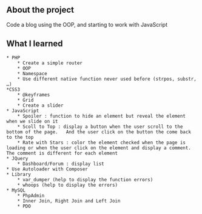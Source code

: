 ## About the project
Code a blog using the OOP, and starting to work with JavaScript

## What I learned
    * PHP 
        * Create a simple router
        * OOP
        * Namespace
        * Use different native function never used before (strpos, substr, …)
    *CSS3
        * @keyframes
        * Grid 
        * Create a slider
    * JavaScript
        * Spoiler : function to hide an element but reveal the element when we slide on it
        * Scoll to Top : display a button when the user scroll to the bottom of the page.   And the user click on the button the come back to the top
        * Rate with Stars : color the element checked when the page is loading or when the user click on the element and display a comment. The comment is different for each element
    * JQuery
        * Dashboard/Forum : display list
    * Use Autoloader with Composer
    * Library 
        * var_dumper (help to display the function errors)
        * whoops (help to display the errors)
    * MySQL 
        * PhpAdmin
        * Inner Join, Right Join and Left Join
        * PDO